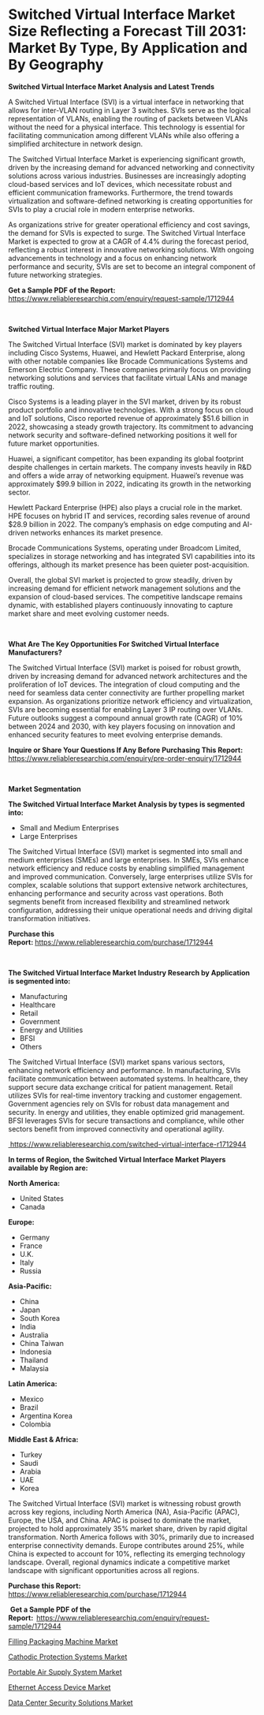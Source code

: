 <p><h1>Switched Virtual Interface Market Size Reflecting a Forecast Till 2031: Market By Type, By Application and By Geography</h1></p><p><strong>Switched Virtual Interface Market Analysis and Latest Trends</strong></p>
<p><p>A Switched Virtual Interface (SVI) is a virtual interface in networking that allows for inter-VLAN routing in Layer 3 switches. SVIs serve as the logical representation of VLANs, enabling the routing of packets between VLANs without the need for a physical interface. This technology is essential for facilitating communication among different VLANs while also offering a simplified architecture in network design.</p><p>The Switched Virtual Interface Market is experiencing significant growth, driven by the increasing demand for advanced networking and connectivity solutions across various industries. Businesses are increasingly adopting cloud-based services and IoT devices, which necessitate robust and efficient communication frameworks. Furthermore, the trend towards virtualization and software-defined networking is creating opportunities for SVIs to play a crucial role in modern enterprise networks.</p><p>As organizations strive for greater operational efficiency and cost savings, the demand for SVIs is expected to surge. The Switched Virtual Interface Market is expected to grow at a CAGR of 4.4% during the forecast period, reflecting a robust interest in innovative networking solutions. With ongoing advancements in technology and a focus on enhancing network performance and security, SVIs are set to become an integral component of future networking strategies.</p></p>
<p><strong>Get a Sample PDF of the Report:&nbsp;</strong> <a href="https://www.reliableresearchiq.com/enquiry/request-sample/1712944?utm_campaign=1137&utm_medium=2&utm_source=Github&utm_content=ia&utm_term=22102024&utm_id=switched-virtual-interface">https://www.reliableresearchiq.com/enquiry/request-sample/1712944</a></p>
<p>&nbsp;</p>
<p><strong>Switched Virtual Interface Major Market Players</strong></p>
<p><p>The Switched Virtual Interface (SVI) market is dominated by key players including Cisco Systems, Huawei, and Hewlett Packard Enterprise, along with other notable companies like Brocade Communications Systems and Emerson Electric Company. These companies primarily focus on providing networking solutions and services that facilitate virtual LANs and manage traffic routing.</p><p>Cisco Systems is a leading player in the SVI market, driven by its robust product portfolio and innovative technologies. With a strong focus on cloud and IoT solutions, Cisco reported revenue of approximately $51.6 billion in 2022, showcasing a steady growth trajectory. Its commitment to advancing network security and software-defined networking positions it well for future market opportunities.</p><p>Huawei, a significant competitor, has been expanding its global footprint despite challenges in certain markets. The company invests heavily in R&D and offers a wide array of networking equipment. Huawei’s revenue was approximately $99.9 billion in 2022, indicating its growth in the networking sector.</p><p>Hewlett Packard Enterprise (HPE) also plays a crucial role in the market. HPE focuses on hybrid IT and services, recording sales revenue of around $28.9 billion in 2022. The company’s emphasis on edge computing and AI-driven networks enhances its market presence.</p><p>Brocade Communications Systems, operating under Broadcom Limited, specializes in storage networking and has integrated SVI capabilities into its offerings, although its market presence has been quieter post-acquisition.</p><p>Overall, the global SVI market is projected to grow steadily, driven by increasing demand for efficient network management solutions and the expansion of cloud-based services. The competitive landscape remains dynamic, with established players continuously innovating to capture market share and meet evolving customer needs.</p></p>
<p>&nbsp;</p>
<p><strong>What Are The Key Opportunities For Switched Virtual Interface Manufacturers?</strong></p>
<p><p>The Switched Virtual Interface (SVI) market is poised for robust growth, driven by increasing demand for advanced network architectures and the proliferation of IoT devices. The integration of cloud computing and the need for seamless data center connectivity are further propelling market expansion. As organizations prioritize network efficiency and virtualization, SVIs are becoming essential for enabling Layer 3 IP routing over VLANs. Future outlooks suggest a compound annual growth rate (CAGR) of 10% between 2024 and 2030, with key players focusing on innovation and enhanced security features to meet evolving enterprise demands.</p></p>
<p><strong>Inquire or Share Your Questions If Any Before Purchasing This Report:</strong> <a href="https://www.reliableresearchiq.com/enquiry/pre-order-enquiry/1712944?utm_campaign=1137&utm_medium=2&utm_source=Github&utm_content=ia&utm_term=22102024&utm_id=switched-virtual-interface">https://www.reliableresearchiq.com/enquiry/pre-order-enquiry/1712944</a></p>
<p>&nbsp;</p>
<p><strong>Market Segmentation</strong></p>
<p><strong>The Switched Virtual Interface Market Analysis by types is segmented into:</strong></p>
<p><ul><li>Small and Medium Enterprises</li><li>Large Enterprises</li></ul></p>
<p><p>The Switched Virtual Interface (SVI) market is segmented into small and medium enterprises (SMEs) and large enterprises. In SMEs, SVIs enhance network efficiency and reduce costs by enabling simplified management and improved communication. Conversely, large enterprises utilize SVIs for complex, scalable solutions that support extensive network architectures, enhancing performance and security across vast operations. Both segments benefit from increased flexibility and streamlined network configuration, addressing their unique operational needs and driving digital transformation initiatives.</p></p>
<p><strong>Purchase this Report:&nbsp;</strong><a href="https://www.reliableresearchiq.com/purchase/1712944?utm_campaign=1137&utm_medium=2&utm_source=Github&utm_content=ia&utm_term=22102024&utm_id=switched-virtual-interface">https://www.reliableresearchiq.com/purchase/1712944</a></p>
<p>&nbsp;</p>
<p><strong>The Switched Virtual Interface Market Industry Research by Application is segmented into:</strong></p>
<p><ul><li>Manufacturing</li><li>Healthcare</li><li>Retail</li><li>Government</li><li>Energy and Utilities</li><li>BFSI</li><li>Others</li></ul></p>
<p><p>The Switched Virtual Interface (SVI) market spans various sectors, enhancing network efficiency and performance. In manufacturing, SVIs facilitate communication between automated systems. In healthcare, they support secure data exchange critical for patient management. Retail utilizes SVIs for real-time inventory tracking and customer engagement. Government agencies rely on SVIs for robust data management and security. In energy and utilities, they enable optimized grid management. BFSI leverages SVIs for secure transactions and compliance, while other sectors benefit from improved connectivity and operational agility.</p></p>
<p><a href="https://www.reliableresearchiq.com/switched-virtual-interface-r1712944?utm_campaign=1137&utm_medium=2&utm_source=Github&utm_content=ia&utm_term=22102024&utm_id=switched-virtual-interface">&nbsp;https://www.reliableresearchiq.com/switched-virtual-interface-r1712944</a></p>
<p><strong>In terms of Region, the Switched Virtual Interface Market Players available by Region are:</strong></p>
<p>
    <p> <strong> North America: </strong>
        <ul>
            <li>United States</li>
            <li>Canada</li>
        </ul>
        </p> 
    <p> <strong> Europe: </strong>
        <ul>
            <li>Germany</li>
            <li>France</li>
            <li>U.K.</li>
            <li>Italy</li>
            <li>Russia</li>
        </ul>
        </p> 
    <p> <strong> Asia-Pacific: </strong>
        <ul>
            <li>China</li>
            <li>Japan</li>
            <li>South Korea</li>
            <li>India</li>
            <li>Australia</li>
            <li>China Taiwan</li>
            <li>Indonesia</li>
            <li>Thailand</li>
            <li>Malaysia</li>
        </ul>
        </p> 
    <p> <strong> Latin America: </strong>
        <ul>
            <li>Mexico</li>
            <li>Brazil</li>
            <li>Argentina Korea</li>
            <li>Colombia</li>
        </ul>
        </p> 
    <p> <strong> Middle East & Africa: </strong>
        <ul>
            <li>Turkey</li>
            <li>Saudi</li>
            <li>Arabia</li>
            <li>UAE</li>
            <li>Korea</li>
        </ul>
    </p>
    </p>
<p><p>The Switched Virtual Interface (SVI) market is witnessing robust growth across key regions, including North America (NA), Asia-Pacific (APAC), Europe, the USA, and China. APAC is poised to dominate the market, projected to hold approximately 35% market share, driven by rapid digital transformation. North America follows with 30%, primarily due to increased enterprise connectivity demands. Europe contributes around 25%, while China is expected to account for 10%, reflecting its emerging technology landscape. Overall, regional dynamics indicate a competitive market landscape with significant opportunities across all regions.</p></p>
<p><strong>Purchase this Report: </strong><a href="https://www.reliableresearchiq.com/purchase/1712944?utm_campaign=1137&utm_medium=2&utm_source=Github&utm_content=ia&utm_term=22102024&utm_id=switched-virtual-interface">https://www.reliableresearchiq.com/purchase/1712944</a></p>
<p>&nbsp;<strong>Get a Sample PDF of the Report:&nbsp;&nbsp;</strong><a href="https://www.reliableresearchiq.com/enquiry/request-sample/1712944?utm_campaign=1137&utm_medium=2&utm_source=Github&utm_content=ia&utm_term=22102024&utm_id=switched-virtual-interface">https://www.reliableresearchiq.com/enquiry/request-sample/1712944</a></p>
<p><strong></strong></p>
<p><p><a href="https://issuu.com/reportprime-2/docs/filling-packaging-machine-market-si_a2ea884616d1ee?utm_campaign=1137&utm_medium=2&utm_source=Github&utm_content=ia&utm_term=22102024&utm_id=switched-virtual-interface">Filling Packaging Machine Market</a></p><p><a href="https://www.linkedin.com/pulse/cathodic-protection-systems-market-global-insights-sales-trends-hxmzf?utm_campaign=1137&utm_medium=2&utm_source=Github&utm_content=ia&utm_term=22102024&utm_id=switched-virtual-interface">Cathodic Protection Systems Market</a></p><p><a href="https://issuu.com/reportprime-2/docs/portable-air-supply-system-market-s_f21f844fca7f74?utm_campaign=1137&utm_medium=2&utm_source=Github&utm_content=ia&utm_term=22102024&utm_id=switched-virtual-interface">Portable Air Supply System Market</a></p><p><a href="https://github.com/whitbyuhringenn/Market-Research-Report-List-1/blob/main/ethernet-access-device-market.md?utm_campaign=1137&utm_medium=2&utm_source=Github&utm_content=ia&utm_term=22102024&utm_id=switched-virtual-interface">Ethernet Access Device Market</a></p><p><a href="https://www.linkedin.com/pulse/data-center-security-solutions-market-size-share-analysis--dkqqf?utm_campaign=1137&utm_medium=2&utm_source=Github&utm_content=ia&utm_term=22102024&utm_id=switched-virtual-interface">Data Center Security Solutions Market</a></p></p>